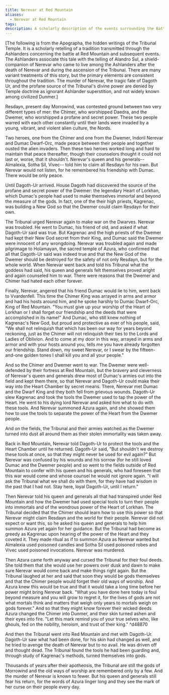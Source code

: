 ```yaml
---
title: Nerevar at Red Mountain
aliases:
  - Nerevar at Red Mountain
tags: 
description: A scholarly description of the events surrounding the Battle at Red Mountain and its aftermath.
---
```

\[The following is from the Apographa, the hidden writings of the Tribunal Temple. It is a scholarly retelling of a tradition transmitted through the Ashlanders concerning the battle at Red Mountain and subsequent events. The Ashlanders associate this tale with the telling of Alandro Sul, a shield-companion of Nerevar who came to live among the Ashlanders after the death of Nerevar and during the ascension of the Tribunal. There are many variant treatments of this story, but the primary elements are consistent throughout the tradition. The murder of Nerevar, the tragic fate of Dagoth Ur, and the profane source of the Tribunal's divine power are denied by Temple doctrine as ignorant Ashlander superstition, and not widely known among civilized Dunmer.\]  
  
Resdayn, present day Morrowind, was contested ground between two very different types of mer: the Chimer, who worshipped Daedra, and the Dwemer, who worshipped a profane and secret power. These two people warred with each other constantly until their lands were invaded by a young, vibrant, and violent alien culture, the Nords.  
  
Two heroes, one from the Chimer and one from the Dwemer, Indoril Nerevar and Dumac Dwarf-Orc, made peace between their people and together ousted the alien invaders. Then these two heroes worked long and hard to maintain that peace thereafter, though their counselors thought it could not last or, worse, that it shouldn't. Nerevar's queen and his generals-- Almalexia, Sotha Sil, Vivec-- told him to claim all Resdayn for his own. But Nerevar would not listen, for he remembered his friendship with Dumac. There would be only peace.  
  
Until Dagoth-Ur arrived. House Dagoth had discovered the source of the profane and secret power of the Dwemer: the legendary Heart of Lorkhan, which Dumac's people had used to make themselves immortal and beyond the measure of the gods. In fact, one of the their high priests, Kagrenac, was building a New God so that the Dwemer could claim Resdayn for their own.  
  
The Tribunal urged Nerevar again to make war on the Dwarves. Nerevar was troubled. He went to Dumac, his friend of old, and asked if what Dagoth-Ur said was true. But Kagrenac and the high priests of the Dwemer had kept their New God secret from their King, and Dumac said the Dwemer were innocent of any wrongdoing. Nerevar was troubled again and made pilgrimage to Holamayan, the sacred temple of Azura, who confirmed that all that Dagoth-Ur said was indeed true and that the New God of the Dwemer should be destroyed for the safety of not only Resdayn, but for the whole world. When Nerevar went back and told his Tribunal what the goddess had said, his queen and generals felt themselves proved aright and again counseled him to war. There were reasons that the Dwemer and Chimer had hated each other forever.  
  
Finally, Nerevar, angered that his friend Dumac would lie to him, went back to Vvardenfell. This time the Chimer King was arrayed in arms and armor and had his hosts around him, and he spoke harshly to Dumac Dwarf-Orc, King of Red Mountain. "You must give up your worship of the Heart of Lorkhan or I shall forget our friendship and the deeds that were accomplished in its name!" And Dumac, who still knew nothing of Kagrenac's New God, but proud and protective as ever of his people, said, "We shall not relinquish that which has been our way for years beyond reckoning, just as the Chimer will not relinquish their ties to the Lords and Ladies of Oblivion. And to come at my door in this way, arrayed in arms and armor and with your hosts around you, tells me you have already forgotten our friendship. Stand down, my sweet Nerevar, or I swear by the fifteen-and-one golden tones I shall kill you and all your people."  
  
And so the Chimer and Dwemer went to war. The Dwemer were well-defended by their fortress at Red Mountain, but the bravery and cleverness of Nerevar's queen and generals drew most of Dumac's armies out into the field and kept them there, so that Nerevar and Dagoth-Ur could make their way into the Heart Chamber by secret means. There, Nerevar met Dumac and the Dwarf King and they both fell from grievous wounds. Dagoth-Ur slew Kagrenac and took the tools the Dwemer used to tap the power of the Heart. He went to his dying lord Nerevar and asked him what to do with these tools. And Nerevar summoned Azura again, and she showed them how to use the tools to separate the power of the Heart from the Dwemer people.  
  
And on the fields, the Tribunal and their armies watched as the Dwemer turned into dust all around them as their stolen immortality was taken away.  
  
Back in Red Mountain, Nerevar told Dagoth-Ur to protect the tools and the Heart Chamber until he returned. Dagoth-Ur said, "But shouldn't we destroy these tools at once, so that they might never be used for evil again?" But Nerevar was confused by his wounds and his sorrow (for he still loved Dumac and the Dwemer people) and so went to the fields outside of Red Mountain to confer with his queen and his generals, who had foreseen that this war would come and whose counsel he would not ignore again. "I will ask the Tribunal what we shall do with them, for they have had wisdom in the past that I had not. Stay here, loyal Dagoth-Ur, until I return."  
  
Then Nerevar told his queen and generals all that had transpired under Red Mountain and how the Dwemer had used special tools to turn their people into immortals and of the wondrous power of the Heart of Lorkhan. The Tribunal decided that the Chimer should learn how to use this power so that Nerevar might claim Resdayn and the world for their people. Nerevar did not expect or want this, so he asked his queen and generals to help him summon Azura yet again for her guidance. But the Tribunal had become as greedy as Kagrenac upon hearing of the power of the Heart and they coveted it. They made ritual as if to summon Azura as Nerevar wanted but Almalexia used poisoned candles and Sotha Sil used poisoned robes and Vivec used poisoned invocations. Nerevar was murdered.  
  
Then Azura came forth anyway and cursed the Tribunal for their foul deeds. She told them that she would use her powers over dusk and dawn to make sure Nerevar would come back and make things right again. But the Tribunal laughed at her and said that soon they would be gods themselves and that the Chimer people would forget their old ways of worship. And Azura knew this would be true and that it would take a long time before her power might bring Nerevar back. "What you have done here today is foul beyond measure and you will grow to regret it, for the lives of gods are not what mortals think and matters that weigh only years to mortals weigh on gods forever." And so that they might know forever their wicked deeds Azura changed the Chimer into Dunmer, and their skin turned ashen and their eyes into fire. "Let this mark remind you of your true selves who, like ghouls, fed on the nobility, heroism, and trust of their king."   ^d48870
  
And then the Tribunal went into Red Mountain and met with Dagoth-Ur. Dagoth-Ur saw what had been done, for his skin had changed as well, and he tried to avenge the death of Nerevar but to no avail. He was driven off and thought dead. The Tribunal found the tools he had been guarding and, through study of Kagrenac's methods, turned themselves into gods.  
  
Thousands of years after their apotheosis, the Tribunal are still the gods of Morrowind and the old ways of worship are remembered only by a few. And the murder of Nerevar is known to fewer. But his queen and generals still fear his return, for the words of Azura linger long and they see the mark of her curse on their people every day.